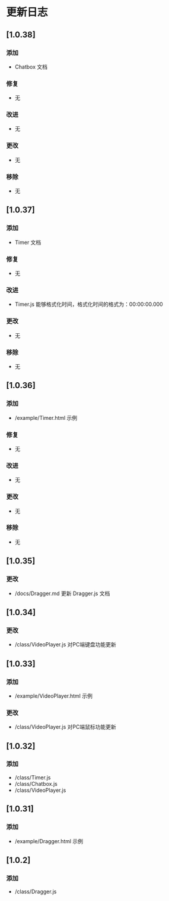 # 更新日志

## [1.0.38]

### 添加
- Chatbox 文档

### 修复
- 无

### 改进
- 无

### 更改
- 无

### 移除
- 无

## [1.0.37]

### 添加
- Timer 文档

### 修复
- 无

### 改进
- Timer.js 能够格式化时间，格式化时间的格式为：00:00:00.000

### 更改
- 无

### 移除
- 无

## [1.0.36]

### 添加
- /example/Timer.html 示例

### 修复
- 无

### 改进
- 无

### 更改
- 无

### 移除
- 无

## [1.0.35]

### 更改
- /docs/Dragger.md 更新 Dragger.js 文档

## [1.0.34]

### 更改
- /class/VideoPlayer.js 对PC端键盘功能更新

## [1.0.33]

### 添加
- /example/VideoPlayer.html 示例

### 更改
- /class/VideoPlayer.js 对PC端鼠标功能更新

## [1.0.32]

### 添加
- /class/Timer.js
- /class/Chatbox.js
- /class/VideoPlayer.js

## [1.0.31]

### 添加
- /example/Dragger.html 示例

## [1.0.2]

### 添加
- /class/Dragger.js
